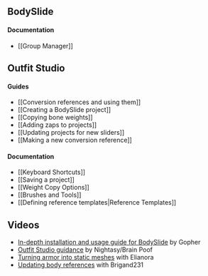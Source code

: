 ## BodySlide
#### Documentation
* [[Group Manager]]

## Outfit Studio
#### Guides
* [[Conversion references and using them]]
* [[Creating a BodySlide project]]
* [[Copying bone weights]]
* [[Adding zaps to projects]]
* [[Updating projects for new sliders]]
* [[Making a new conversion reference]]

#### Documentation
* [[Keyboard Shortcuts]]
* [[Saving a project]]
* [[Weight Copy Options]]
* [[Brushes and Tools]]
* [[Defining reference templates|Reference Templates]]

## Videos
* [In-depth installation and usage guide for BodySlide](https://www.youtube.com/watch?v=Wkwtgp3x25s) by Gopher
* [Outfit Studio guidance](https://www.youtube.com/playlist?list=PLCW8BYqMR7Ei5smG2ij2GKmiVRu7JoUWk) by Nightasy/Brain Poof
* [Turning armor into static meshes](https://www.youtube.com/watch?v=ptjg17vOorY) with Elianora
* [Updating body references](https://www.youtube.com/watch?v=-H4UXcJlCJI) with Brigand231